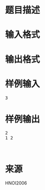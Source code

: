 

# 题目描述



# 输入格式



# 输出格式



# 样例输入


<pre>3</pre>

# 样例输出


<pre>2
1 2
</pre>
<br/>

# 来源


<p>
HNOI2006
</p>
